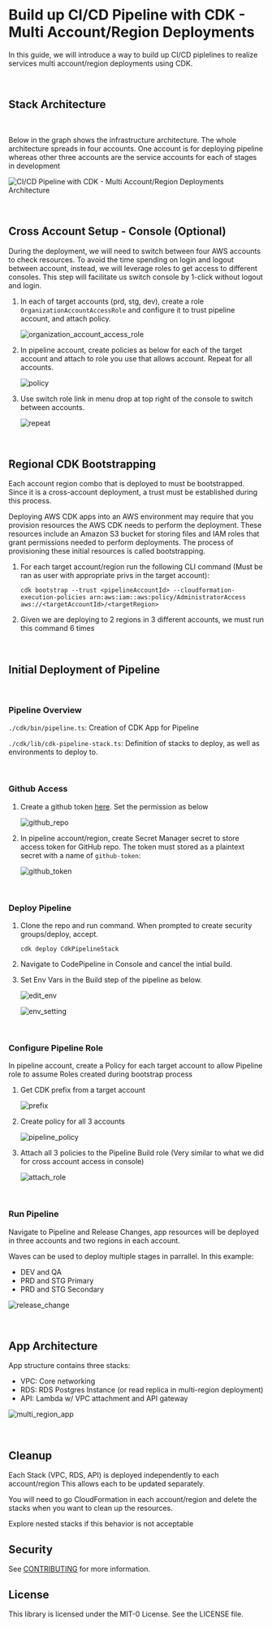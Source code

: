 # Build up CI/CD Pipeline with CDK - Multi Account/Region Deployments

In this guide, we will introduce a way to build up CI/CD piplelines to realize services multi account/region deployments using CDK.

&nbsp;

## Stack Architecture

&nbsp;

Below in the graph shows the infrastructure architecture. The whole architecture spreads in four accounts. One account is for deploying pipeline whereas other three accounts are the service accounts for each of stages in development

![CI/CD Pipeline with CDK - Multi Account/Region Deployments Architecture](./images/architecture.png)

&nbsp;

##  Cross Account Setup - Console (Optional)
During the deployment, we will need to switch between four AWS accounts to check resources. To avoid the time spending on login and logout between account, instead, we will leverage roles to get access to different consoles. This step will facilitate us switch console by 1-click without logout and login.

1. In each of target accounts (prd, stg, dev), create a role `OrganizationAccountAccessRole` and configure it to trust pipeline account, and attach policy.
   
   ![organization_account_access_role](./images/organization_account_access_role.png)

2. In pipeline account, create policies as below for each of the target account and attach to role you use that allows account. Repeat for all accounts.
   
   ![policy](./images/policy.png)

3. Use switch role link in menu drop at top right of the console to switch between accounts.
   
   ![repeat](./images/repeat.png)  

&nbsp;

##  Regional CDK Bootstrapping

Each account region combo that is deployed to must be bootstrapped. Since it is a cross-account deployment, a trust must be established during this process.

Deploying AWS CDK apps into an AWS environment may require that you provision resources the AWS CDK needs to perform the deployment. These resources include an Amazon S3 bucket for storing files and IAM roles that grant permissions needed to perform deployments. The process of provisioning these initial resources is called bootstrapping. 

1. For each target account/region run the following CLI command (Must be ran as user with appropriate privs in the target account):
    ```
    cdk bootstrap --trust <pipelineAccountId> --cloudformation-execution-policies arn:aws:iam::aws:policy/AdministratorAccess aws://<targetAccountId>/<targetRegion>
    ```

2. Given we are deploying to 2 regions in 3 different accounts, we must run this command 6 times

&nbsp;

##  Initial Deployment of Pipeline

&nbsp;

### Pipeline Overview

`./cdk/bin/pipeline.ts`: Creation of CDK App for Pipeline

`./cdk/lib/cdk-pipeline-stack.ts`: Definition of stacks to deploy, as well as environments to deploy to.

&nbsp;

### Github Access
1. Create a github token [here](https://github.com/settings/tokens/). Set the permission as below
 
   ![github_repo](./images/github_repo.png)

2. In pipeline account/region, create Secret Manager secret to store access token for GitHub repo.  The token must stored as a plaintext secret with a name of `github-token`:
   
   ![github_token](./images/github_token.png)

&nbsp;

### Deploy Pipeline

1. Clone the repo and run command. When prompted to create security groups/deploy, accept.
   ```
   cdk deploy CdkPipelineStack
   ```

2. Navigate to CodePipeline in Console and cancel the intial build.
3. Set Env Vars in the Build step of the pipeline as below.

    ![edit_env](./images/edit_env.png)

    ![env_setting](./images/env_setting.png)

&nbsp;

### Configure Pipeline Role

In pipeline account, create a Policy for each target account to allow Pipeline role to assume Roles created during bootstrap process

1. Get CDK prefix from a target account
   
   ![prefix](./images/prefix.png)

2. Create policy for all 3 accounts
   
   ![pipeline_policy](./images/pipeline_policy.png)

3. Attach all 3 policies to the Pipeline Build role (Very similar to what we did for cross account access in console)
   
   ![attach_role](./images/attach_role.png)

&nbsp;

### Run Pipeline
Navigate to Pipeline and Release Changes, app resources will be deployed in three accounts and two regions in each account.

Waves can be used to deploy multiple stages in parrallel. In this example:
- DEV and QA
- PRD and STG Primary 
- PRD and STG Secondary 


![release_change](./images/release_change.png)

&nbsp;

## App Architecture

App structure contains three stacks:

- VPC: Core networking 
- RDS: RDS Postgres Instance (or read replica in multi-region deployment)
- API: Lambda w/ VPC attachment and API gateway 

![multi_region_app](./images/multi_region_app.png)

&nbsp;

## Cleanup
Each Stack (VPC, RDS, API) is deployed independently to each account/region
This allows each to be updated separately.

You will need to go CloudFormation in each account/region and delete the stacks when you want to clean up the resources.

Explore nested stacks if this behavior is not acceptable

## Security

See [CONTRIBUTING](CONTRIBUTING.md#security-issue-notifications) for more information.

## License

This library is licensed under the MIT-0 License. See the LICENSE file.
